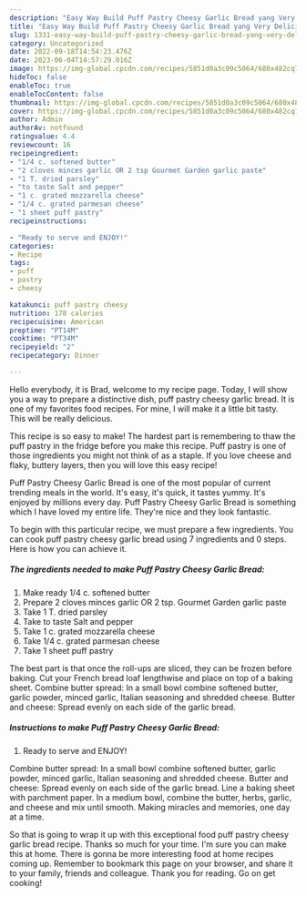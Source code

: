 ```yaml
---
description: "Easy Way Build Puff Pastry Cheesy Garlic Bread yang Very Delicious"
title: "Easy Way Build Puff Pastry Cheesy Garlic Bread yang Very Delicious"
slug: 1331-easy-way-build-puff-pastry-cheesy-garlic-bread-yang-very-delicious
category: Uncategorized
date: 2022-09-18T14:54:23.476Z
date: 2023-06-04T14:57:29.016Z
image: https://img-global.cpcdn.com/recipes/5851d0a3c09c5064/680x482cq70/puff-pastry-cheesy-garlic-bread-recipe-main-photo.jpg
hideToc: false
enableToc: true
enableTocContent: false
thumbnail: https://img-global.cpcdn.com/recipes/5851d0a3c09c5064/680x482cq70/puff-pastry-cheesy-garlic-bread-recipe-main-photo.jpg
cover: https://img-global.cpcdn.com/recipes/5851d0a3c09c5064/680x482cq70/puff-pastry-cheesy-garlic-bread-recipe-main-photo.jpg
author: Admin
authorAv: notfound
ratingvalue: 4.4
reviewcount: 16
recipeingredient:
- "1/4 c. softened butter"
- "2 cloves minces garlic OR 2 tsp Gourmet Garden garlic paste"
- "1 T. dried parsley"
- "to taste Salt and pepper"
- "1 c. grated mozzarella cheese"
- "1/4 c. grated parmesan cheese"
- "1 sheet puff pastry"
recipeinstructions:

- "Ready to serve and ENJOY!"
categories:
- Recipe
tags:
- puff
- pastry
- cheesy

katakunci: puff pastry cheesy 
nutrition: 178 calories
recipecuisine: American
preptime: "PT14M"
cooktime: "PT34M"
recipeyield: "2"
recipecategory: Dinner

---
```



Hello everybody, it is Brad, welcome to my recipe page. Today, I will show you a way to prepare a distinctive dish, puff pastry cheesy garlic bread. It is one of my favorites food recipes. For mine, I will make it a little bit tasty. This will be really delicious.

This recipe is so easy to make! The hardest part is remembering to thaw the puff pastry in the fridge before you make this recipe. Puff pastry is one of those ingredients you might not think of as a staple. If you love cheese and flaky, buttery layers, then you will love this easy recipe!

Puff Pastry Cheesy Garlic Bread is one of the most popular of current trending meals in the world. It's easy, it's quick, it tastes yummy. It's enjoyed by millions every day. Puff Pastry Cheesy Garlic Bread is something which I have loved my entire life. They're nice and they look fantastic.


To begin with this particular recipe, we must prepare a few ingredients. You can cook puff pastry cheesy garlic bread using 7 ingredients and 0 steps. Here is how you can achieve it.

<!--inarticleads1-->

##### The ingredients needed to make Puff Pastry Cheesy Garlic Bread:

1. Make ready 1/4 c. softened butter
1. Prepare 2 cloves minces garlic OR 2 tsp. Gourmet Garden garlic paste
1. Take 1 T. dried parsley
1. Take to taste Salt and pepper
1. Take 1 c. grated mozzarella cheese
1. Take 1/4 c. grated parmesan cheese
1. Take 1 sheet puff pastry


The best part is that once the roll-ups are sliced, they can be frozen before baking. Cut your French bread loaf lengthwise and place on top of a baking sheet. Combine butter spread: In a small bowl combine softened butter, garlic powder, minced garlic, Italian seasoning and shredded cheese. Butter and cheese: Spread evenly on each side of the garlic bread. 

<!--inarticleads2-->

##### Instructions to make Puff Pastry Cheesy Garlic Bread:


1. Ready to serve and ENJOY!

Combine butter spread: In a small bowl combine softened butter, garlic powder, minced garlic, Italian seasoning and shredded cheese. Butter and cheese: Spread evenly on each side of the garlic bread. Line a baking sheet with parchment paper. In a medium bowl, combine the butter, herbs, garlic, and cheese and mix until smooth. Making miracles and memories, one day at a time. 

So that is going to wrap it up with this exceptional food puff pastry cheesy garlic bread recipe. Thanks so much for your time. I'm sure you can make this at home. There is gonna be more interesting food at home recipes coming up. Remember to bookmark this page on your browser, and share it to your family, friends and colleague. Thank you for reading. Go on get cooking!
